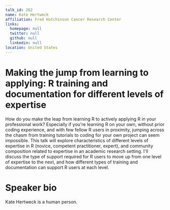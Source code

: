 ```yaml
---
talk_id: 262
name: Kate Hertweck
affiliation: Fred Hutchinson Cancer Research Center
links:
  homepage: null
  twitter: null
  github: null
  linkedin: null
location: United States
---
```


# Making the jump from learning to applying: R training and documentation for different levels of expertise

How do you make the leap from learning R to actively applying R in your professional work? Especially if you're learning R on your own, without prior coding experience, and with few fellow R users in proximity, jumping across the chasm from training tutorials to coding for your own project can seem impossible. This talk will explore characteristics of different levels of expertise in R (novice, competent practitioner, expert), and community composition related to expertise in an academic research setting. I'll discuss the type of support required for R users to move up from one level of expertise to the next, and how different types of training and documentation can support R users at each level.

# Speaker bio

Kate Hertweck is a human person.
